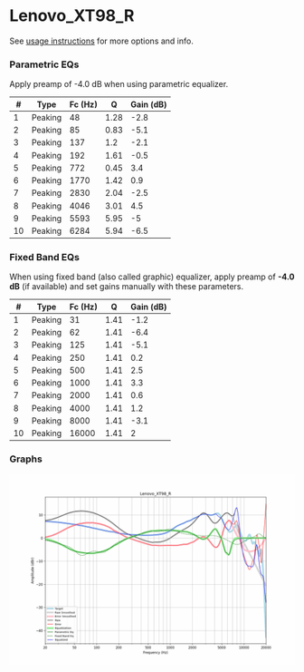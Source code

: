 # Lenovo_XT98_R
See [usage instructions](https://github.com/jaakkopasanen/AutoEq#usage) for more options and info.

### Parametric EQs
Apply preamp of -4.0 dB when using parametric equalizer.

|   # | Type    |   Fc (Hz) |    Q |   Gain (dB) |
|-----|---------|-----------|------|-------------|
|   1 | Peaking |        48 | 1.28 |        -2.8 |
|   2 | Peaking |        85 | 0.83 |        -5.1 |
|   3 | Peaking |       137 | 1.2  |        -2.1 |
|   4 | Peaking |       192 | 1.61 |        -0.5 |
|   5 | Peaking |       772 | 0.45 |         3.4 |
|   6 | Peaking |      1770 | 1.42 |         0.9 |
|   7 | Peaking |      2830 | 2.04 |        -2.5 |
|   8 | Peaking |      4046 | 3.01 |         4.5 |
|   9 | Peaking |      5593 | 5.95 |        -5   |
|  10 | Peaking |      6284 | 5.94 |        -6.5 |

### Fixed Band EQs
When using fixed band (also called graphic) equalizer, apply preamp of **-4.0 dB** (if available) and set gains manually with these parameters.

|   # | Type    |   Fc (Hz) |    Q |   Gain (dB) |
|-----|---------|-----------|------|-------------|
|   1 | Peaking |        31 | 1.41 |        -1.2 |
|   2 | Peaking |        62 | 1.41 |        -6.4 |
|   3 | Peaking |       125 | 1.41 |        -5.1 |
|   4 | Peaking |       250 | 1.41 |         0.2 |
|   5 | Peaking |       500 | 1.41 |         2.5 |
|   6 | Peaking |      1000 | 1.41 |         3.3 |
|   7 | Peaking |      2000 | 1.41 |         0.6 |
|   8 | Peaking |      4000 | 1.41 |         1.2 |
|   9 | Peaking |      8000 | 1.41 |        -3.1 |
|  10 | Peaking |     16000 | 1.41 |         2   |

### Graphs
![](./Lenovo_XT98_R.png)
